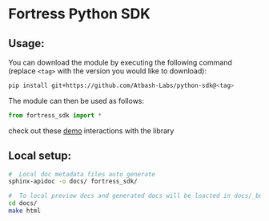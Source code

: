 # Fortress Python SDK

## Usage:

You can download the module by executing the following command 
(replace `<tag>` with the version you would like to download):
```bash
pip install git+https://github.com/Atbash-Labs/python-sdk@<tag>
```

The module can then be used as follows:
```python
from fortress_sdk import *
```

check out these [demo](./examples)  interactions with the library

## Local setup:

```bash
#  Local doc metadata files auto generate
sphinx-apidoc -o docs/ fortress_sdk/
```
```bash
#  To local preview docs and generated docs will be loacted in docs/_build
cd docs/
make html 
```

